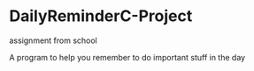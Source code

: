 # DailyReminderC-Project
assignment from school

A program to help you remember to do important stuff in the day 

